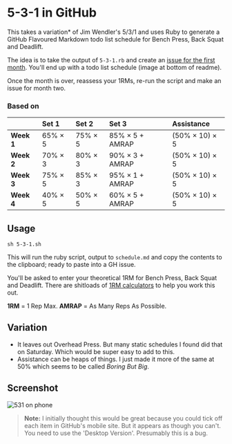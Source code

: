 # 5-3-1 in GitHub

This takes a variation* of Jim Wendler's 5/3/1 and uses Ruby to generate a GitHub Flavoured Markdown todo list schedule for Bench Press, Back Squat and Deadlift.

The idea is to take the output of `5-3-1.rb` and create an [issue for the first month](https://github.com/andytlr/5-3-1/issues/1). You'll end up with a todo list schedule (image at bottom of readme).

Once the month is over, reassess your 1RMs, re-run the script and make an issue for month two.

### Based on

|            | Set 1   | Set 2   | Set 3           | Assistance     |
| :--------- | :------ | :------ | :-------------- | :------------- |
| **Week 1** | 65% × 5 | 75% × 5 | 85% × 5 + AMRAP | (50% × 10) × 5 |
| **Week 2** | 70% × 3 | 80% × 3 | 90% × 3 + AMRAP | (50% × 10) × 5 |
| **Week 3** | 75% × 5 | 85% × 3 | 95% × 1 + AMRAP | (50% × 10) × 5 |
| **Week 4** | 40% × 5 | 50% × 5 | 60% × 5 + AMRAP | (50% × 10) × 5 |

## Usage

```shell
sh 5-3-1.sh
```

This will run the ruby script, output to `schedule.md` and copy the contents to the clipboard; ready to paste into a GH issue.

You'll be asked to enter your theoretical 1RM for Bench Press, Back Squat and Deadlift. There are shitloads of [1RM calculators](http://www.exrx.net/Calculators/OneRepMax.html) to help you work this out.

**1RM** = 1 Rep Max. **AMRAP** = As Many Reps As Possible.

## Variation

* It leaves out Overhead Press. But many static schedules I found did that on Saturday. Which would be super easy to add to this.
* Assistance can be heaps of things. I just made it more of the same at 50% which seems to be called _Boring But Big_.

## Screenshot

![531 on phone](https://cloud.githubusercontent.com/assets/475255/2623804/b53aad62-bd08-11e3-91c7-88981a6bfda5.jpg)

> **Note:** I initially thought this would be great because you could tick off each item in GitHub's mobile site. But it appears as though you can't. You need to use the 'Desktop Version'. Presumably this is a bug.
